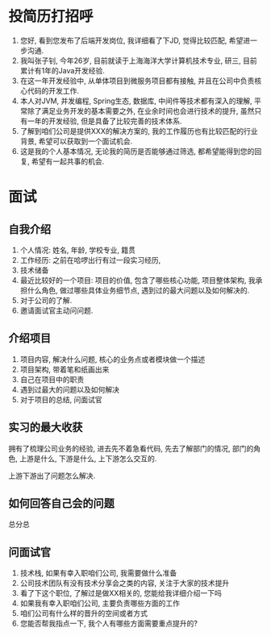 # 投简历打招呼

1. 您好, 看到您发布了后端开发岗位, 我详细看了下JD, 觉得比较匹配, 希望进一步沟通.
2. 我叫张子钊, 今年26岁, 目前就读于上海海洋大学计算机技术专业, 研三, 目前累计有1年的Java开发经验.
3. 在这一年开发经验中, 从单体项目到微服务项目都有接触, 并且在公司中负责核心代码的开发工作.
4. 本人对JVM, 并发编程, Spring生态, 数据库, 中间件等技术都有深入的理解, 平常除了满足业务开发的基本需要之外, 在业余时间也会进行技术的提升, 虽然只有一年的开发经验, 但是具备了比较完善的技术体系.
5. 了解到咱们公司是提供XXX的解决方案的, 我的工作履历也有比较匹配的行业背景, 希望可以获取到一个面试机会.
6. 这是我的个人基本情况, 无论我的简历是否能够通过筛选, 都希望能得到您的回复, 希望有一起共事的机会.



# 面试

## 自我介绍

1. 个人情况: 姓名, 年龄, 学校专业, 籍贯
2. 工作经历: 之前在哈啰出行有过一段实习经历, 
3. 技术储备
4. 最近比较好的一个项目: 项目的价值, 包含了哪些核心功能, 项目整体架构, 我承担什么角色, 做过哪些具体业务细节点, 遇到过的最大问题以及如何解决的.
5. 对于公司的了解. 
6. 邀请面试官主动问问题.



## 介绍项目

1. 项目内容, 解决什么问题, 核心的业务点或者模块做一个描述
2. 项目架构, 带着笔和纸画出来
3. 自己在项目中的职责
4. 遇到过最大的问题以及如何解决
5. 对于项目的总结, 问面试官



## 实习的最大收获

拥有了梳理公司业务的经验, 进去先不着急看代码, 先去了解部门的情况, 部门的角色, 上游是什么, 下游是什么, 上下游怎么交互的. 

上游下游出了问题怎么解决.



## 如何回答自己会的问题

总分总



## 问面试官

1. 技术栈, 如果有幸入职咱们公司, 我需要做什么准备
2. 公司技术团队有没有技术分享会之类的内容, 关注于大家的技术提升
3. 看了下这个职位, 了解过是做XX相关的, 您能给我详细介绍一下吗
4. 如果我有幸入职咱们公司, 主要负责哪些方面的工作
5. 咱们公司有什么样的晋升的空间或者方式
6. 您能否帮我指点一下, 我个人有哪些方面需要重点提升的?












